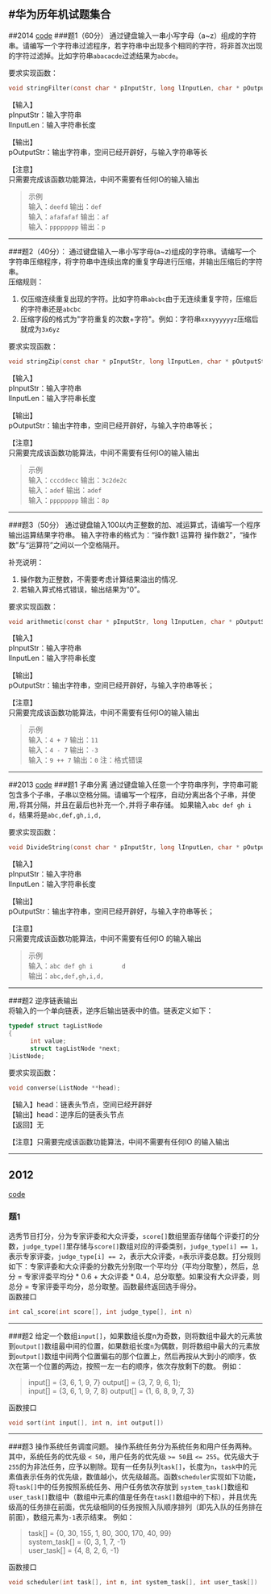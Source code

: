 #华为历年机试题集合
----
##2014
[code](http://blog.csdn.net/hackbuteer1/article/details/11132567)
###题1（60分）
通过键盘输入一串小写字母（a~z）组成的字符串。请编写一个字符串过滤程序，若字符串中出现多个相同的字符，将非首次出现的字符过滤掉。比如字符串`abacacde`过滤结果为`abcde`。

要求实现函数：

```c
void stringFilter(const char * pInputStr, long lInputLen, char * pOutputStr)
```

【输入】  
pInputStr：输入字符串  
lInputLen：输入字符串长度  
           
【输出】  
pOutputStr：输出字符串，空间已经开辟好，与输入字符串等长

【注意】  
只需要完成该函数功能算法，中间不需要有任何IO的输入输出

>示例  
>输入：`deefd`        输出：`def`  
>输入：`afafafaf`     输出：`af`  
>输入：`pppppppp`     输出：`p`

---
###题2（40分）：
通过键盘输入一串小写字母(a~z)组成的字符串。请编写一个字符串压缩程序，将字符串中连续出席的重复字母进行压缩，并输出压缩后的字符串。  
压缩规则：  
1. 仅压缩连续重复出现的字符。比如字符串`abcbc`由于无连续重复字符，压缩后的字符串还是`abcbc`  
2. 压缩字段的格式为"字符重复的次数+字符"。例如：字符串`xxxyyyyyyz`压缩后就成为`3x6yz`

要求实现函数：
```c 
void stringZip(const char * pInputStr, long lInputLen, char * pOutputStr);
```

【输入】  
pInputStr：输入字符串   
lInputLen：输入字符串长度
         
【输出】  
pOutputStr：输出字符串，空间已经开辟好，与输入字符串等长；

【注意】  
只需要完成该函数功能算法，中间不需要有任何IO的输入输出

>示例   
输入：`cccddecc`   输出：`3c2de2c`  
输入：`adef`     输出：`adef`  
输入：`pppppppp` 输出：`8p` 

---
###题3（50分）
通过键盘输入100以内正整数的加、减运算式，请编写一个程序输出运算结果字符串。
输入字符串的格式为：“操作数1 运算符 操作数2”，“操作数”与“运算符”之间以一个空格隔开。

补充说明：  
1. 操作数为正整数，不需要考虑计算结果溢出的情况.  
2. 若输入算式格式错误，输出结果为“0”。

要求实现函数：
```c 
void arithmetic(const char * pInputStr, long lInputLen, char * pOutputStr);
```

【输入】  
pInputStr：输入字符串  
lInputLen：输入字符串长度         

【输出】  
pOutputStr：输出字符串，空间已经开辟好，与输入字符串等长；

【注意】  
只需要完成该函数功能算法，中间不需要有任何IO的输入输出

>示例   
输入：`4 + 7`  输出：`11`  
输入：`4 - 7`  输出：`-3`  
输入：`9 ++ 7`  输出：`0` 注：格式错误   

---

##2013
[code](http://blog.csdn.net/hackbuteer1/article/details/11150519)
###题1 子串分离
通过键盘输入任意一个字符串序列，字符串可能包含多个子串，子串以空格分隔。请编写一个程序，自动分离出各个子串，并使用`,`将其分隔，并且在最后也补充一个`,`并将子串存储。 
如果输入`abc def gh i        d`，结果将是`abc,def,gh,i,d,` 
 
要求实现函数：
```c 
void DivideString(const char * pInputStr, long lInputLen, char * pOutputStr); 
```

【输入】  
pInputStr：输入字符串  
lInputLen：输入字符串长度                   

【输出】  
pOutputStr：输出字符串，空间已经开辟好，与输入字符串等长； 

【注意】  
只需要完成该函数功能算法，中间不需要有任何IO 的输入输出 

>示例     
输入：`abc def gh i        d`   
输出：`abc,def,gh,i,d,`

---

###题2 逆序链表输出     
将输入的一个单向链表，逆序后输出链表中的值。链表定义如下： 
```c
typedef struct tagListNode 
{ 
      int value; 
      struct tagListNode *next; 
}ListNode; 
```

要求实现函数：
```c   
void converse(ListNode **head);
```
 
【输入】head：链表头节点，空间已经开辟好  
【输出】head：逆序后的链表头节点  
【返回】无 

【注意】只需要完成该函数功能算法，中间不需要有任何IO 的输入输出 

---
## 2012
[code](http://blog.csdn.net/hackbuteer1/article/details/11161557)
### 题1
选秀节目打分，分为专家评委和大众评委，`score[]`数组里面存储每个评委打的分数，`judge_type[]`里存储与`score[]`数组对应的评委类别，`judge_type[i] == 1`，表示专家评委，`judge_type[i] == 2`，表示大众评委，`n`表示评委总数。打分规则如下：专家评委和大众评委的分数先分别取一个平均分（平均分取整），然后，总分 = 专家评委平均分  * 0.6 + 大众评委 * 0.4，总分取整。如果没有大众评委，则 总分 = 专家评委平均分，总分取整。函数最终返回选手得分。  
函数接口
```c
int cal_score(int score[], int judge_type[], int n)
``` 
---
###题2
给定一个数组`input[]`，如果数组长度n为奇数，则将数组中最大的元素放到`output[]`数组最中间的位置，如果数组长度`n`为偶数，则将数组中最大的元素放到`output[]`数组中间两个位置偏右的那个位置上，然后再按从大到小的顺序，依次在第一个位置的两边，按照一左一右的顺序，依次存放剩下的数。
例如：  
>input[] = {3, 6, 1, 9, 7}   output[] = {3, 7, 9, 6, 1};  
>input[] = {3, 6, 1, 9, 7, 8}    output[] = {1, 6, 8, 9, 7, 3}

函数接口   
```c
void sort(int input[], int n, int output[])
```
---
###题3 操作系统任务调度问题。
操作系统任务分为系统任务和用户任务两种。其中，系统任务的优先级 `< 50`，用户任务的优先级 `>= 50`且 `<= 255`。优先级大于`255`的为非法任务，应予以剔除。现有一任务队列`task[]`，长度为`n`，`task`中的元素值表示任务的优先级，数值越小，优先级越高。函数`scheduler`实现如下功能，将`task[]`中的任务按照系统任务、用户任务依次存放到 `system_task[]`数组和`user_task[]`数组中（数组中元素的值是任务在`task[]`数组中的下标），并且优先级高的任务排在前面，优先级相同的任务按照入队顺序排列（即先入队的任务排在前面），数组元素为`-1`表示结束。 例如：
>task[] = {0, 30, 155, 1, 80, 300, 170, 40, 99}    
>system_task[] = {0, 3, 1, 7, -1}    
>user_task[] = {4, 8, 2, 6, -1}
     
函数接口   
```c
void scheduler(int task[], int n, int system_task[], int user_task[])
```